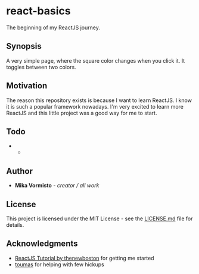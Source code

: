 # react-basics
The beginning of my ReactJS journey.

## Synopsis
A very simple page, where the square color changes when you click it. It toggles between two colors.

## Motivation
The reason this repository exists is because I want to learn ReactJS. I know it is such a popular framework nowadays. I'm very excited to learn more ReactJS and this little project was a good way for me to start. 

## Todo
* -

## Author
* **Mika Vormisto** - *creator / all work*

## License
This project is licensed under the MIT License - see the [LICENSE.md](LICENSE.md) file for details.

## Acknowledgments
* [ReactJS Tutorial by thenewboston](https://www.youtube.com/watch?v=-AbaV3nrw6E&list=PL6gx4Cwl9DGBuKtLgPR_zWYnrwv-JllpA) for getting me started
* [toumas](https://github.com/toumas) for helping with few hickups
